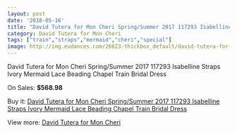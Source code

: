 ```yaml
---
layout: post
date: '2018-05-16'
title: "David Tutera for Mon Cheri Spring/Summer 2017 117293 Isabelline Straps Ivory Mermaid Lace Beading Chapel Train Bridal Dress"
category: David Tutera for Mon Cheri
tags: ["train","straps","mermaid","cheri","special"]
image: http://img.eudances.com/26623-thickbox_default/david-tutera-for-mon-cheri-spring-summer-2017-117293-isabelline-straps-ivory-mermaid-lace-beading-chapel-train-bridal-dress.jpg
---
```

David Tutera for Mon Cheri Spring/Summer 2017 117293 Isabelline Straps Ivory Mermaid Lace Beading Chapel Train Bridal Dress

On Sales: **$568.98**
<a href="https://www.eudances.com/en/david-tutera-for-mon-cheri/8903-david-tutera-for-mon-cheri-spring-summer-2017-117293-isabelline-straps-ivory-mermaid-lace-beading-chapel-train-bridal-dress.html"><amp-img layout="responsive" width="600" height="600" src="//img.eudances.com/26623-thickbox_default/david-tutera-for-mon-cheri-spring-summer-2017-117293-isabelline-straps-ivory-mermaid-lace-beading-chapel-train-bridal-dress.jpg" alt="David Tutera for Mon Cheri Spring/Summer 2017 117293 Isabelline Straps Ivory Mermaid Lace Beading Chapel Train Bridal Dress 0" /></a>
<a href="https://www.eudances.com/en/david-tutera-for-mon-cheri/8903-david-tutera-for-mon-cheri-spring-summer-2017-117293-isabelline-straps-ivory-mermaid-lace-beading-chapel-train-bridal-dress.html"><amp-img layout="responsive" width="600" height="600" src="//img.eudances.com/26625-thickbox_default/david-tutera-for-mon-cheri-spring-summer-2017-117293-isabelline-straps-ivory-mermaid-lace-beading-chapel-train-bridal-dress.jpg" alt="David Tutera for Mon Cheri Spring/Summer 2017 117293 Isabelline Straps Ivory Mermaid Lace Beading Chapel Train Bridal Dress 1" /></a>
<a href="https://www.eudances.com/en/david-tutera-for-mon-cheri/8903-david-tutera-for-mon-cheri-spring-summer-2017-117293-isabelline-straps-ivory-mermaid-lace-beading-chapel-train-bridal-dress.html"><amp-img layout="responsive" width="600" height="600" src="//img.eudances.com/26624-thickbox_default/david-tutera-for-mon-cheri-spring-summer-2017-117293-isabelline-straps-ivory-mermaid-lace-beading-chapel-train-bridal-dress.jpg" alt="David Tutera for Mon Cheri Spring/Summer 2017 117293 Isabelline Straps Ivory Mermaid Lace Beading Chapel Train Bridal Dress 2" /></a>

Buy it: [David Tutera for Mon Cheri Spring/Summer 2017 117293 Isabelline Straps Ivory Mermaid Lace Beading Chapel Train Bridal Dress](https://www.eudances.com/en/david-tutera-for-mon-cheri/8903-david-tutera-for-mon-cheri-spring-summer-2017-117293-isabelline-straps-ivory-mermaid-lace-beading-chapel-train-bridal-dress.html "David Tutera for Mon Cheri Spring/Summer 2017 117293 Isabelline Straps Ivory Mermaid Lace Beading Chapel Train Bridal Dress")

View more: [David Tutera for Mon Cheri](https://www.eudances.com/en/128-david-tutera-for-mon-cheri "David Tutera for Mon Cheri")